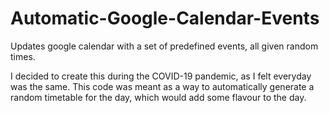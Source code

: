 # Automatic-Google-Calendar-Events
Updates google calendar with a set of predefined events, all given random times.

I decided to create this during the COVID-19 pandemic, as I felt everyday was the same. This code was meant as a way to automatically
generate a random timetable for the day, which would add some flavour to the day.
